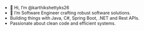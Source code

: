 - 👋 Hi, I’m @karthikshettyks26
- 👀 I’m Software Engineer crafting robust software solutions.
- Building things with Java, C#, Spring Boot, .NET and Rest APIs.
- Passionate about clean code and efficient systems.



<!---
karthikshettyks26/karthikshettyks26 is a ✨ special ✨ repository because its `README.md` (this file) appears on your GitHub profile.
You can click the Preview link to take a look at your changes.
--->
